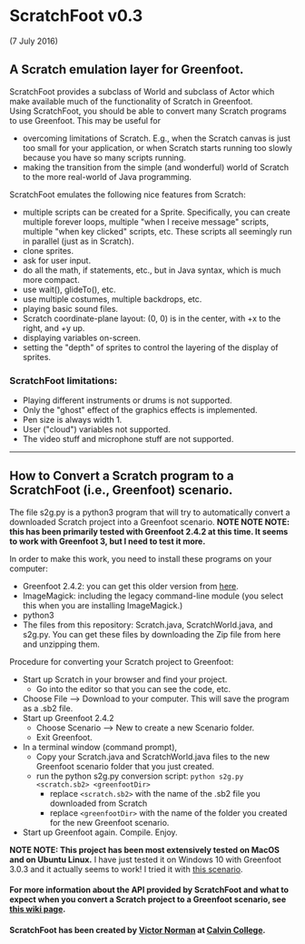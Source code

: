 # ScratchFoot v0.3 
(7 July 2016)

## A Scratch emulation layer for Greenfoot.

ScratchFoot provides a subclass of World and subclass of Actor which make available much of the functionality of Scratch in Greenfoot.  
Using ScratchFoot, you should be able to convert many Scratch programs to use Greenfoot.  This may be useful for

* overcoming limitations of Scratch.  E.g., when the Scratch canvas is just too small for your application, or when Scratch starts 
running too slowly because you have so many scripts running.
* making the transition from the simple (and wonderful) world of Scratch to the more real-world of Java programming.

ScratchFoot emulates the following nice features from Scratch:
* multiple scripts can be created for a Sprite.  Specifically, you can create multiple forever loops, multiple "when I receive message" scripts,
multiple "when key clicked" scripts, etc.  These scripts all seemingly run in parallel (just as in Scratch).
* clone sprites.
* ask for user input.
* do all the math, if statements, etc., but in Java syntax, which is much more compact.
* use wait(), glideTo(), etc.
* use multiple costumes, multiple backdrops, etc.
* playing basic sound files.
* Scratch coordinate-plane layout: (0, 0) is in the center, with +x to the right, and +y up.
* displaying variables on-screen.
* setting the "depth" of sprites to control the layering of the display of sprites.

### ScratchFoot limitations: 
* Playing different instruments or drums is not supported.
* Only the "ghost" effect of the graphics effects is implemented.
* Pen size is always width 1.
* User ("cloud") variables not supported.
* The video stuff and microphone stuff are not supported.

----------------------

## How to Convert a Scratch program to a ScratchFoot (i.e., Greenfoot) scenario.

The file s2g.py is a python3 program that will try to automatically convert a downloaded Scratch project into a Greenfoot scenario. 
**NOTE NOTE NOTE: this has been primarily tested with Greenfoot 2.4.2 at this time.  It seems to work with Greenfoot 3, 
but I need to test it more.**

In order to make this work, you need to install these programs on your computer:

* Greenfoot 2.4.2: you can get this older version from [here](http://www.greenfoot.org/download_old).
* ImageMagick: including the legacy command-line module (you select this when you are installing ImageMagick.)
* python3
* The files from this repository: Scratch.java, ScratchWorld.java, and s2g.py.  You can get these files by downloading the Zip file from here and unzipping them.

Procedure for converting your Scratch project to Greenfoot:

* Start up Scratch in your browser and find your project.  
  * Go into the editor so that you can see the code, etc.
* Choose File --> Download to your computer.  This will save the program as a .sb2 file.
* Start up Greenfoot 2.4.2
  * Choose Scenario --> New to create a new Scenario folder.
  * Exit Greenfoot.
* In a terminal window (command prompt), 
  * Copy your Scratch.java and ScratchWorld.java files to the new Greenfoot scenario folder that you just created.
  * run the python s2g.py conversion script:   `python s2g.py <scratch.sb2> <greenfootDir>`
    * replace `<scratch.sb2>` with the name of the .sb2 file you downloaded from Scratch
    * replace `<greenfootDir>` with the name of the folder you created for the new Greenfoot scenario.
* Start up Greenfoot again.  Compile.  Enjoy.


**NOTE NOTE: This project has been most extensively tested on MacOS and on Ubuntu Linux.**  I have just tested it on Windows 10 with Greenfoot 3.0.3 and it actually seems to work!  I tried it with [this scenario](https://scratch.mit.edu/projects/44669322/#editor).


#### For more information about the API provided by ScratchFoot and what to expect when you convert a Scratch project to a Greenfoot scenario, see [this wiki page](https://github.com/VictorNorman/ScratchFoot/wiki/Mapping-between-Scratch-Block-and-ScratchFoot-generated-Code).



#### ScratchFoot has been created by [Victor Norman](mailto:vtn2@calvin.edu) at [Calvin College](http://www.calvin.edu).

